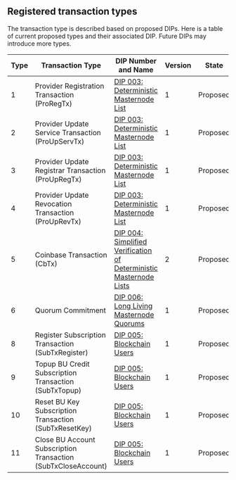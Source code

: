 ## Registered transaction types

The transaction type is described based on proposed DIPs.
Here is a table of current proposed types and their associated DIP. Future DIPs
may introduce more types.

| Type | Transaction Type | DIP Number and Name | Version |	State |
| ---- | ---------------- | ------------------- | ------- |	----- |
| 1 | Provider Registration Transaction (ProRegTx) | [DIP 003: Deterministic Masternode List](https://github.com/dashpay/dips/blob/master/dip-0003.md) | 1 | Proposed	|
| 2 | Provider Update Service Transaction (ProUpServTx) | [DIP 003: Deterministic Masternode List](https://github.com/dashpay/dips/blob/master/dip-0003.md) | 1 |	Proposed |
| 3 | Provider Update Registrar Transaction (ProUpRegTx) | [DIP 003: Deterministic Masternode List](https://github.com/dashpay/dips/blob/master/dip-0003.md) | 1 |	Proposed |
| 4 | Provider Update Revocation Transaction (ProUpRevTx) | [DIP 003: Deterministic Masternode List](https://github.com/dashpay/dips/blob/master/dip-0003.md) | 1 |	Proposed |
| 5 | Coinbase Transaction (CbTx) | [DIP 004: Simplified Verification of Deterministic Masternode Lists](https://github.com/dashpay/dips/blob/master/dip-0004.md) | 2 |	Proposed |
| 6 | Quorum Commitment | [DIP 006: Long Living Masternode Quorums](https://github.com/dashpay/dips/blob/master/dip-0006.md) | 1 | Proposed |
| 8 | Register Subscription Transaction (SubTxRegister) | [DIP 005: Blockchain Users](https://github.com/dashpay/dips/blob/master/dip-0005.md) | 1 |	Proposed |
| 9 | Topup BU Credit Subscription Transaction (SubTxTopup) | [DIP 005: Blockchain Users](https://github.com/dashpay/dips/blob/master/dip-0005.md) | 1 |	Proposed |
| 10 | Reset BU Key Subscription Transaction (SubTxResetKey) | [DIP 005: Blockchain Users](https://github.com/dashpay/dips/blob/master/dip-0005.md) | 1 |	Proposed |
| 11 | Close BU Account Subscription Transaction (SubTxCloseAccount) | [DIP 005: Blockchain Users](https://github.com/dashpay/dips/blob/master/dip-0005.md) | 1 |	Proposed |

